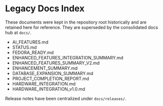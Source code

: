 # Legacy Docs Index

These documents were kept in the repository root historically and are retained here for reference. They are superseded by the consolidated docs hub at `docs/`.

- AI_FEATURES.md
- STATUS.md
- FEDORA_READY.md
- ENHANCED_FEATURES_INTEGRATION_SUMMARY.md
- ENHANCED_FEATURES_SUMMARY_V2.md
- ENHANCEMENT_SUMMARY.md
- DATABASE_EXPANSION_SUMMARY.md
- PROJECT_COMPLETION_REPORT.md
- HARDWARE_INTEGRATION.md
- HARDWARE_INTEGRATION_v1.0.md

Release notes have been centralized under `docs/releases/`.

